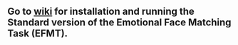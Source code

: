 ## Go to [wiki](https://github.com/Hannah-Savage/HARIRI-Task/wiki) for installation and running the Standard version of the Emotional Face Matching Task (EFMT).
